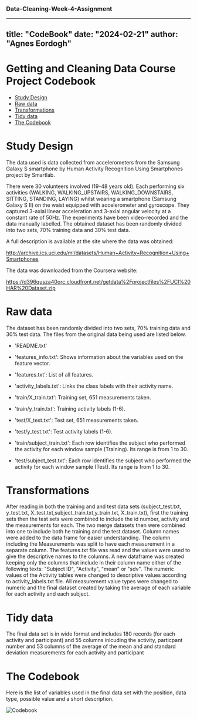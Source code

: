 ### Data-Cleaning-Week-4-Assignment
---
title: "CodeBook"
date: "2024-02-21"
author: "Agnes Eordogh"
---

# Getting and Cleaning Data Course Project Codebook
* [Study Design](#design)
* [Raw data](#raw)
* [Transformations](#transformations)
* [Tidy data](#tidy)
* [The Codebook](#codebook)


<h1 id=design>Study Design</h1>

The data used is data collected from accelerometers from the Samsung Galaxy S smartphone by Human Activity Recognition Using Smartphones project by Smartlab. 

There were 30 volunteers involved (19-48 years old). Each performing six activities (WALKING, WALKING_UPSTAIRS, WALKING_DOWNSTAIRS, SITTING, STANDING, LAYING) whilst wearing a smartphone (Samsung Galaxy S II) on the waist equipped with accelerometer and gyroscope.  They captured 3-axial linear acceleration and 3-axial angular velocity at a constant rate of 50Hz. The experiments have been video-recorded and the data manually labelled. The obtained dataset has been randomly divided into two sets, 70% training data and 30% test data. 

A full description is available at the site where the data was obtained:

http://archive.ics.uci.edu/ml/datasets/Human+Activity+Recognition+Using+Smartphones
 

The data was downloaded from the Coursera website:

 
https://d396qusza40orc.cloudfront.net/getdata%2Fprojectfiles%2FUCI%20HAR%20Dataset.zip

<h1 id=raw>Raw data</h1> 

The dataset has been randomly divided into two sets, 70% training data and 30% test data. 
The files from the original data being used are listed below.

- 'README.txt'

- 'features_info.txt': Shows information about the variables used on the feature vector.

- 'features.txt': List of all features.

- 'activity_labels.txt': Links the class labels with their activity name.

- 'train/X_train.txt': Training set, 651 measurements taken.

- 'train/y_train.txt': Training activity labels (1-6).

- 'test/X_test.txt': Test set, 651 measurements taken.

- 'test/y_test.txt': Test activity labels (1-6).

- 'train/subject_train.txt': Each row identifies the subject who performed the activity for each window sample (Training). Its range is from 1 to 30. 

- 'test/subject_test.txt': Each row identifies the subject who performed the activity for each window sample (Test). Its range is from 1 to 30. 

<h1 id=transformations>Transformations</h1>

After reading in both the training and and test data sets (subject_test.txt, y_test.txt, X_test.txt,subject_train.txt,y_train.txt, X_train.txt), first the training sets then the test sets were combined to include the id number, activity and the measurements for each.  The two merge datasets  then were combined into one to include both he training and the test dataset. Column names were added to the data frame for easier understanding. The  column including the Measurements was split to have each measurement in a separate column. The features.txt file was read and the values were used to give the descriptive names to the columns. A new dataframe was created keeping only the columns that include in their column name either of the following texts: "Subject ID", "Activity", "mean" or "sdv". The numeric values of the Activity tables were changed to descriptive values according to activity_labels.txt file. All measurement value types were changed to numeric and the final dataset created by taking the average of each variable for each activity and each subject.

<h1 id=tidy>Tidy data</h1>

The final data set is in wide format and includes 180 records (for each activity and participant) and 55 columns inlcuding the activity, particpant number and 53 columns of the average of the mean and and standard deviation measurements for each activity and participant

 
<h1 id=codebook>The Codebook</h1>

Here is the list of variables used in the final data set with the position, data type, possible value and a short description.


![Codebook](https://github.com/agstermaister/Data-Cleaning-Week-4-Assignment/assets/131816758/cf5bd674-3d24-433a-bca0-01ff64c0ec68)


